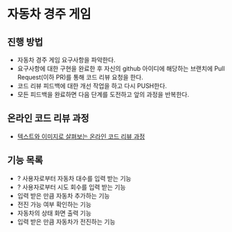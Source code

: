 # 자동차 경주 게임
## 진행 방법
* 자동차 경주 게임 요구사항을 파악한다.
* 요구사항에 대한 구현을 완료한 후 자신의 github 아이디에 해당하는 브랜치에 Pull Request(이하 PR)를 통해 코드 리뷰 요청을 한다.
* 코드 리뷰 피드백에 대한 개선 작업을 하고 다시 PUSH한다.
* 모든 피드백을 완료하면 다음 단계를 도전하고 앞의 과정을 반복한다.

## 온라인 코드 리뷰 과정
* [텍스트와 이미지로 살펴보는 온라인 코드 리뷰 과정](https://github.com/next-step/nextstep-docs/tree/master/codereview)

## 기능 목록
- ? 사용자로부터 자동차 대수를 입력 받는 기능
- ? 사용자로부터 시도 회수를 입력 받는 기능
- 입력 받은 만큼 자동차 추가하는 기능
- 전진 가능 여부 확인하는 기능
- 자동차의 상태 화면 출력 기능
- 입력 받은 만큼 자동차가 전진하는 기능